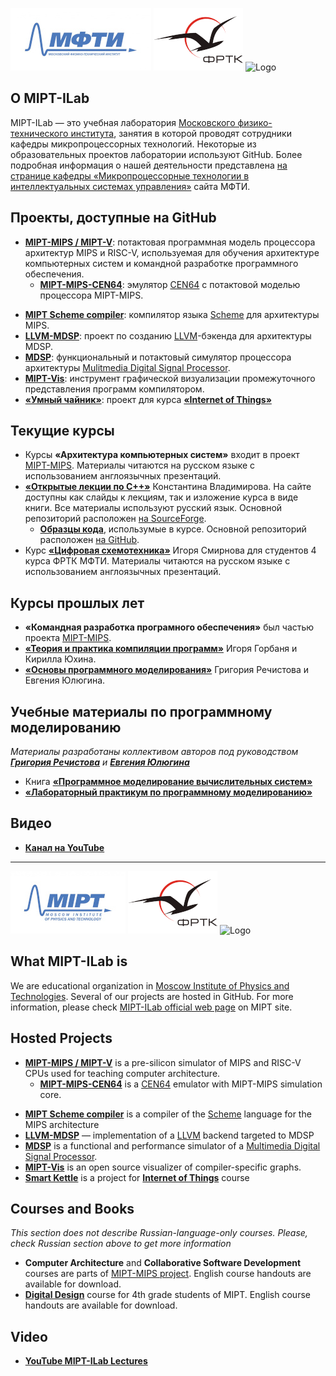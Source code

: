 [![](https://github.com/MIPT-ILab/ca-lectures/blob/master/images/mipt-rus.jpg?raw=true)](https://mipt.ru)
[![](https://github.com/MIPT-ILab/ca-lectures/blob/master/images/drec.gif?raw=true)](https://mipt.ru/drec/)
![Logo](https://avatars2.githubusercontent.com/u/13999586?s=100)

## О MIPT-ILab

MIPT-ILab — это учебная лаборатория [Московского физико-технического института](https://mipt.ru/), занятия в которой проводят сотрудники кафедры микропроцессорных технологий. Некоторые из образовательных проектов лаборатории используют GitHub. Более подробная информация о нашей деятельности представлена [на странице кафедры «Микропроцессорные технологии в интеллектуальных системах управления»](https://mipt.ru/drec/about/ilab/) сайта МФТИ.

## Проекты, доступные на GitHub

* **[MIPT-MIPS / MIPT-V](https://mipt-ilab.github.io/mipt-mips/)**: потактовая программная модель процессора архитектур MIPS и RISC-V, используемая для обучения архитектуре компьютерных систем и командной разработке программного обеспечения.
  * **[MIPT-MIPS-CEN64](https://github.com/mipt-ilab/cen64)**: эмулятор [CEN64](https://github.com/tj90241/cen64) с потактовой моделью процессора MIPT-MIPS.
- **[MIPT Scheme compiler](https://github.com/MIPT-ILab-Compilers/mipt-scheme-compiler)**: компилятор языка [Scheme](https://ru.wikipedia.org/wiki/Scheme) для архитектуры MIPS.
- **[LLVM-MDSP](https://github.com/MIPT-ILab-Compilers/llvm-mdsp)**: проект по созданию [LLVM](https://llvm.org/)-бэкенда для архитектуры MDSP.
- **[MDSP](https://github.com/MIPT-ILab/MDSP)**: функциональный и потактовый симулятор процессора архитектуры [Mulitmedia Digital Signal Processor](https://en.wikipedia.org/wiki/MDSP).
- **[MIPT-Vis](https://github.com/MIPT-ILab-Compilers/MIPT-Vis)**: инструмент графической визуализации промежуточного представления программ компилятором.
- **[«Умный чайник»](https://github.com/MIPT-ILab/smart-kettle)**: проект для курса [**«Internet of Things»**](https://vk.com/club88309453)

## Текущие курсы

- Курсы **«Архитектура компьютерных систем»** входит в проект [MIPT-MIPS](https://mipt-ilab.github.io/mipt-mips/). Материалы читаются на русском языке с использованием англоязычных презентаций.
- **[«Открытые лекции по C++»](https://github.com/MIPT-ILab/cpp-lects-rus)** Константина Владимирова. На сайте доступны как слайды к лекциям, так и изложение курса в виде книги. Все материалы используют русский язык. Основной репозиторий расположен [на SourceForge](https://cpp-lects-rus.sourceforge.io/).
  - **[Образцы кода](https://github.com/MIPT-ILab/cpp-graduate)**, использумые в курсе. Основной репозиторий расположен [на GitHub](https://github.com/tilir/cpp-graduate).
- Курс **[«Цифровая схемотехника»](https://github.com/MIPT-ILab/digital-design)** Игоря Смирнова для студентов 4 курса ФРТК МФТИ. Материалы читаются на русском языке с использованием англоязычных презентаций.

## Курсы прошлых лет

- **«Командная разработка програмного обеспечения»** был частью проекта [MIPT-MIPS](https://mipt-ilab.github.io/mipt-mips/).
- **[«Теория и практика компиляции программ»](https://mipt-ilab.github.io/compiler-lectures)** Игоря Горбаня и Кирилла Юхина.
- **[«Основы программного моделирования»](https://github.com/MIPT-ILab/sim-lectures)** Григория Речистова и Евгения Юлюгина.

## Учебные материалы по программному моделированию

_Материалы разработаны коллективом авторов под руководством **[Григория Речистова](https://github.com/grigory-rechistov)** и **[Евгения Юлюгина](https://github.com/yulyugin)**_

- Книга **[«Программное моделирование вычислительных систем»](https://github.com/MIPT-ILab/simbook)**
- **[«Лабораторный практикум по программному моделированию»](https://github.com/MIPT-ILab/simlab)**

## Видео

- **[Канал на YouTube](https://www.youtube.com/channel/UCYFZ2yj4FjHNyqajv-MA_zw)**

----
[![](https://github.com/MIPT-ILab/ca-lectures/blob/master/images/mipt-eng.jpg?raw=true)](https://mipt.ru/english)
[![](https://github.com/MIPT-ILab/ca-lectures/blob/master/images/drec.gif?raw=true)](https://mipt.ru/drec/)
![Logo](https://avatars2.githubusercontent.com/u/13999586?s=100)

## What MIPT-ILab is

We are educational organization in [Moscow Institute of Physics and Technologies](https://mipt.ru/english/).
Several of our projects are hosted in GitHub. For more information, please check [MIPT-ILab official web page](https://mipt.ru/drec/about/ilab/) on MIPT site.

## Hosted Projects

* **[MIPT-MIPS / MIPT-V](https://mipt-ilab.github.io/mipt-mips/)** is a pre-silicon simulator of MIPS and RISC-V CPUs used for teaching computer architecture.
  * **[MIPT-MIPS-CEN64](https://github.com/mipt-ilab/cen64)** is a [CEN64](https://github.com/tj90241/cen64) emulator with MIPT-MIPS simulation core.
- **[MIPT Scheme compiler](https://github.com/MIPT-ILab-Compilers/mipt-scheme-compiler)** is a compiler of the [Scheme](https://en.wikipedia.org/wiki/Scheme_(programming_language)) language for the MIPS architecture
- **[LLVM-MDSP](https://github.com/MIPT-ILab-Compilers/llvm-mdsp)** — implementation of a [LLVM](https://llvm.org/) backend targeted to MDSP
- **[MDSP](https://github.com/MIPT-ILab/MDSP)** is a functional and performance simulator of a [Multimedia Digital Signal Processor](https://en.wikipedia.org/wiki/MDSP).
- **[MIPT-Vis](https://github.com/MIPT-ILab-Compilers/MIPT-Vis)** is an open source visualizer of compiler-specific graphs.
- **[Smart Kettle](https://github.com/MIPT-ILab/smart-kettle)** is a project for [**Internet of Things**](https://vk.com/club88309453) course

## Courses and Books

*This section does not describe Russian-language-only courses. Please, check Russian section above to get more information*
- **Computer Architecture** and **Collaborative Software Development** courses are parts of [MIPT-MIPS project](https://mipt-ilab.github.io/mipt-mips/). English course handouts are available for download.
- **[Digital Design](https://github.com/MIPT-ILab/digital-design)** course for 4th grade students of MIPT. English course handouts are available for download.

## Video

- **[YouTube MIPT-ILab Lectures](https://www.youtube.com/channel/UCYFZ2yj4FjHNyqajv-MA_zw)**
